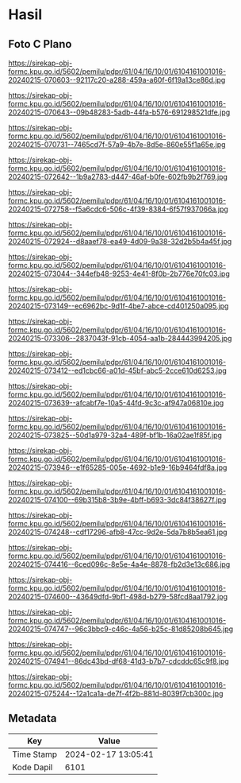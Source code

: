 # Hasil

## Foto C Plano

https://sirekap-obj-formc.kpu.go.id/5602/pemilu/pdpr/61/04/16/10/01/6104161001016-20240215-070603--92117c20-a288-459a-a60f-6f19a13ce86d.jpg

https://sirekap-obj-formc.kpu.go.id/5602/pemilu/pdpr/61/04/16/10/01/6104161001016-20240215-070643--09b48283-5adb-44fa-b576-691298521dfe.jpg

https://sirekap-obj-formc.kpu.go.id/5602/pemilu/pdpr/61/04/16/10/01/6104161001016-20240215-070731--7465cd7f-57a9-4b7e-8d5e-860e55f1a65e.jpg

https://sirekap-obj-formc.kpu.go.id/5602/pemilu/pdpr/61/04/16/10/01/6104161001016-20240215-072642--1b9a2783-d447-46af-b0fe-602fb9b2f769.jpg

https://sirekap-obj-formc.kpu.go.id/5602/pemilu/pdpr/61/04/16/10/01/6104161001016-20240215-072758--f5a6cdc6-506c-4f39-8384-6f57f937066a.jpg

https://sirekap-obj-formc.kpu.go.id/5602/pemilu/pdpr/61/04/16/10/01/6104161001016-20240215-072924--d8aaef78-ea49-4d09-9a38-32d2b5b4a45f.jpg

https://sirekap-obj-formc.kpu.go.id/5602/pemilu/pdpr/61/04/16/10/01/6104161001016-20240215-073044--344efb48-9253-4e41-8f0b-2b776e70fc03.jpg

https://sirekap-obj-formc.kpu.go.id/5602/pemilu/pdpr/61/04/16/10/01/6104161001016-20240215-073149--ec6962bc-9d1f-4be7-abce-cd401250a095.jpg

https://sirekap-obj-formc.kpu.go.id/5602/pemilu/pdpr/61/04/16/10/01/6104161001016-20240215-073306--2837043f-91cb-4054-aa1b-284443994205.jpg

https://sirekap-obj-formc.kpu.go.id/5602/pemilu/pdpr/61/04/16/10/01/6104161001016-20240215-073412--ed1cbc66-a01d-45bf-abc5-2cce610d6253.jpg

https://sirekap-obj-formc.kpu.go.id/5602/pemilu/pdpr/61/04/16/10/01/6104161001016-20240215-073639--afcabf7e-10a5-44fd-9c3c-af947a06810e.jpg

https://sirekap-obj-formc.kpu.go.id/5602/pemilu/pdpr/61/04/16/10/01/6104161001016-20240215-073825--50d1a979-32a4-489f-bf1b-16a02ae1f85f.jpg

https://sirekap-obj-formc.kpu.go.id/5602/pemilu/pdpr/61/04/16/10/01/6104161001016-20240215-073946--e1f65285-005e-4692-b1e9-16b9464fdf8a.jpg

https://sirekap-obj-formc.kpu.go.id/5602/pemilu/pdpr/61/04/16/10/01/6104161001016-20240215-074100--69b315b8-3b9e-4bff-b693-3dc84f38627f.jpg

https://sirekap-obj-formc.kpu.go.id/5602/pemilu/pdpr/61/04/16/10/01/6104161001016-20240215-074248--cdf17296-afb8-47cc-9d2e-5da7b8b5ea61.jpg

https://sirekap-obj-formc.kpu.go.id/5602/pemilu/pdpr/61/04/16/10/01/6104161001016-20240215-074416--6ced096c-8e5e-4a4e-8878-fb2d3e13c686.jpg

https://sirekap-obj-formc.kpu.go.id/5602/pemilu/pdpr/61/04/16/10/01/6104161001016-20240215-074600--43649dfd-9bf1-498d-b279-58fcd8aa1792.jpg

https://sirekap-obj-formc.kpu.go.id/5602/pemilu/pdpr/61/04/16/10/01/6104161001016-20240215-074747--96c3bbc9-c46c-4a56-b25c-81d85208b645.jpg

https://sirekap-obj-formc.kpu.go.id/5602/pemilu/pdpr/61/04/16/10/01/6104161001016-20240215-074941--86dc43bd-df68-41d3-b7b7-cdcddc65c9f8.jpg

https://sirekap-obj-formc.kpu.go.id/5602/pemilu/pdpr/61/04/16/10/01/6104161001016-20240215-075244--12a1ca1a-de7f-4f2b-881d-8039f7cb300c.jpg


## Metadata

| Key        | Value               |
| ---------- | ------------------- |
| Time Stamp | 2024-02-17 13:05:41 |
| Kode Dapil | 6101                |



